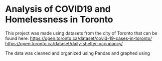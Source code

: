 # Analysis of COVID19 and Homelessness in Toronto

This project was made using datasets from the city of Toronto that can be found here:
https://open.toronto.ca/dataset/covid-19-cases-in-toronto/
https://open.toronto.ca/dataset/daily-shelter-occupancy/

The data was cleaned and organized using Pandas and graphed using 
